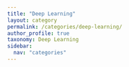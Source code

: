 ```yaml
---
title: "Deep Learning"
layout: category
permalink: /categories/deep-learning/
author_profile: true
taxonomy: Deep Learning
sidebar:
  nav: "categories"
---
```

